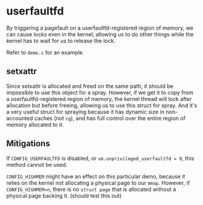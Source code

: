 # userfaultfd

By triggering a pagefault on a userfaultfd-registered region of memory, we can
cause locks even in the kernel, allowing us to do other things while the kernel
has to wait for us to release the lock.

Refer to `demo.c` for an example.

## setxattr

Since setxattr is allocated and freed on the same path, it should be impossible
to use this object for a spray. However, if we get it to copy from a
userfaultfd-registered region of memory, the kernel thread will lock after
allocation but before freeing, allowing us to use this struct for spray. And
it's a very useful struct for spraying because it has dynamic size in
non-accounted caches (not `cg`), and has full control over the entire region of
memory allocated to it.

## Mitigations

If `CONFIG_USERFAULTFD` is disabled, or `vm.unprivileged_userfaultfd = 0`, this
method cannot be used.

`CONFIG_HIGHMEM` might have an effect on this particular demo, because it relies
on the kernel not allocating a physical page to our `mmap`. However, if
`CONFIG_HIGHMEM=n`, there is no `struct page` that is allocated without a
physical page backing it. (should test this out)
